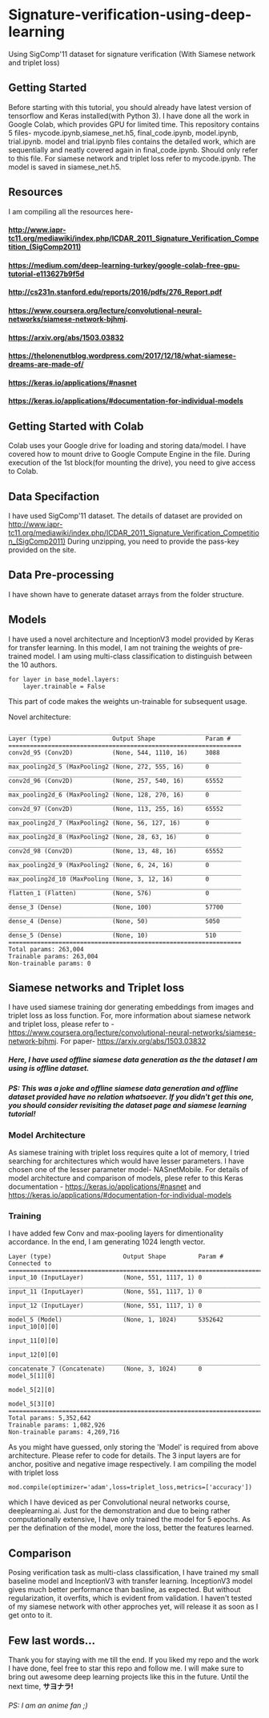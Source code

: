 # Signature-verification-using-deep-learning
Using SigComp'11 dataset for signature verification (With Siamese network and triplet loss) 

## Getting Started 
Before starting with this tutorial, you should already have latest version of tensorflow and Keras installed(with Python 3). I have done all the work in Google Colab, which provides GPU for limited time. This repository contains 5 files- mycode.ipynb,siamese_net.h5, final_code.ipynb, model.ipynb, trial.ipynb. model and trial.ipynb files contains the detailed work, which are sequentially and neatly covered again in final_code.ipynb. Should only refer to this file. For siamese network and triplet loss refer to mycode.ipynb. The model is saved in siamese_net.h5.

## Resources
I am compiling all the resources here-
#### http://www.iapr-tc11.org/mediawiki/index.php/ICDAR_2011_Signature_Verification_Competition_(SigComp2011)
#### https://medium.com/deep-learning-turkey/google-colab-free-gpu-tutorial-e113627b9f5d
#### http://cs231n.stanford.edu/reports/2016/pdfs/276_Report.pdf
#### https://www.coursera.org/lecture/convolutional-neural-networks/siamese-network-bjhmj.
#### https://arxiv.org/abs/1503.03832
#### https://thelonenutblog.wordpress.com/2017/12/18/what-siamese-dreams-are-made-of/
#### https://keras.io/applications/#nasnet
#### https://keras.io/applications/#documentation-for-individual-models  

## Getting Started with Colab
Colab uses your Google drive for loading and storing data/model. I have covered how to mount drive to Google Compute Engine in the file. During execution of the 1st block(for mounting the drive), you need to give access to Colab.

## Data Specifaction
I have used SigComp'11 dataset. The details of dataset are provided on http://www.iapr-tc11.org/mediawiki/index.php/ICDAR_2011_Signature_Verification_Competition_(SigComp2011) During unzipping, you need to provide the pass-key provided on the site.

## Data Pre-processing
I have shown have to generate dataset arrays from the folder structure.

## Models
I have used a novel architecture and InceptionV3 model provided by Keras for transfer learning. In this model, I am not training the weights of pre-trained model. I am using multi-class classification to distinguish between the 10 authors.
```
for layer in base_model.layers:
    layer.trainable = False
```
This part of code makes the weights un-trainable for subsequent usage.

Novel architecture:
```
_________________________________________________________________
Layer (type)                 Output Shape              Param #   
=================================================================
conv2d_95 (Conv2D)           (None, 544, 1110, 16)     3088      
_________________________________________________________________
max_pooling2d_5 (MaxPooling2 (None, 272, 555, 16)      0         
_________________________________________________________________
conv2d_96 (Conv2D)           (None, 257, 540, 16)      65552     
_________________________________________________________________
max_pooling2d_6 (MaxPooling2 (None, 128, 270, 16)      0         
_________________________________________________________________
conv2d_97 (Conv2D)           (None, 113, 255, 16)      65552     
_________________________________________________________________
max_pooling2d_7 (MaxPooling2 (None, 56, 127, 16)       0         
_________________________________________________________________
max_pooling2d_8 (MaxPooling2 (None, 28, 63, 16)        0         
_________________________________________________________________
conv2d_98 (Conv2D)           (None, 13, 48, 16)        65552     
_________________________________________________________________
max_pooling2d_9 (MaxPooling2 (None, 6, 24, 16)         0         
_________________________________________________________________
max_pooling2d_10 (MaxPooling (None, 3, 12, 16)         0         
_________________________________________________________________
flatten_1 (Flatten)          (None, 576)               0         
_________________________________________________________________
dense_3 (Dense)              (None, 100)               57700     
_________________________________________________________________
dense_4 (Dense)              (None, 50)                5050      
_________________________________________________________________
dense_5 (Dense)              (None, 10)                510       
=================================================================
Total params: 263,004
Trainable params: 263,004
Non-trainable params: 0
```
## Siamese networks and Triplet loss
I have used siamese training dor generating embeddings from images and triplet loss as loss function. For, more information about siamese network and triplet loss, please refer to -
https://www.coursera.org/lecture/convolutional-neural-networks/siamese-network-bjhmj. 
For paper-
https://arxiv.org/abs/1503.03832
##### Here, I have used offline siamese data generation as the the dataset I am using is offline dataset.
##### PS: This was a joke and offline siamese data generation and offline dataset provided have no relation whatsoever. If you didn't get this one, you should consider revisiting the dataset page and siamese learning tutorial!
### Model Architecture
As siamese training with triplet loss requires quite a lot of memory, I tried searching for architectures which would have lesser parameters. I have chosen one of the lesser parameter model- NASnetMobile. For details of model architecture and comparison of models, plese refer to this Keras documentation - 
https://keras.io/applications/#nasnet and 
https://keras.io/applications/#documentation-for-individual-models  

### Training
I have added few Conv and max-pooling layers for dimentionality accordance. In the end, I am generating 1024 length vector.
```
Layer (type)                    Output Shape         Param #     Connected to                     
==================================================================================================
input_10 (InputLayer)           (None, 551, 1117, 1) 0                                            
__________________________________________________________________________________________________
input_11 (InputLayer)           (None, 551, 1117, 1) 0                                            
__________________________________________________________________________________________________
input_12 (InputLayer)           (None, 551, 1117, 1) 0                                            
__________________________________________________________________________________________________
model_5 (Model)                 (None, 1, 1024)      5352642     input_10[0][0]                   
                                                                 input_11[0][0]                   
                                                                 input_12[0][0]                   
__________________________________________________________________________________________________
concatenate_7 (Concatenate)     (None, 3, 1024)      0           model_5[1][0]                    
                                                                 model_5[2][0]                    
                                                                 model_5[3][0]                    
==================================================================================================
Total params: 5,352,642
Trainable params: 1,082,926
Non-trainable params: 4,269,716
```
As you might have guessed, only storing the 'Model' is required from above architecture. Please refer to code for details. The 3 input layers are for anchor, positive and negative image respectively. I am compiling the model with triplet loss
```
mod.compile(optimizer='adam',loss=triplet_loss,metrics=['accuracy'])
```
which I have deviced as per Convolutional neural networks course, deeplearning.ai. Just for the demonstration and due to being rather computationally extensive, I have only trained the model for 5 epochs. As per the defination of the model, more the loss, better the features learned.

## Comparison
Posing verification task as multi-class classification, I have trained my small baseline model and InceptionV3 with transfer learning. InceptionV3 model gives much better performance than basline, as expected. But without regularization, it overfits, which is evident from validation. I haven't tested of my siamese network with other approches yet, will release it as soon as I get onto to it.

## Few last words...
Thank you for staying with me till the end. If you liked my repo and the work I have done, feel free to star this repo and follow me. I will make sure to bring out awesome deep learning projects like this in the future. Until the next time, **サヨナラ!** 
###### PS: I am an anime fan ;)
